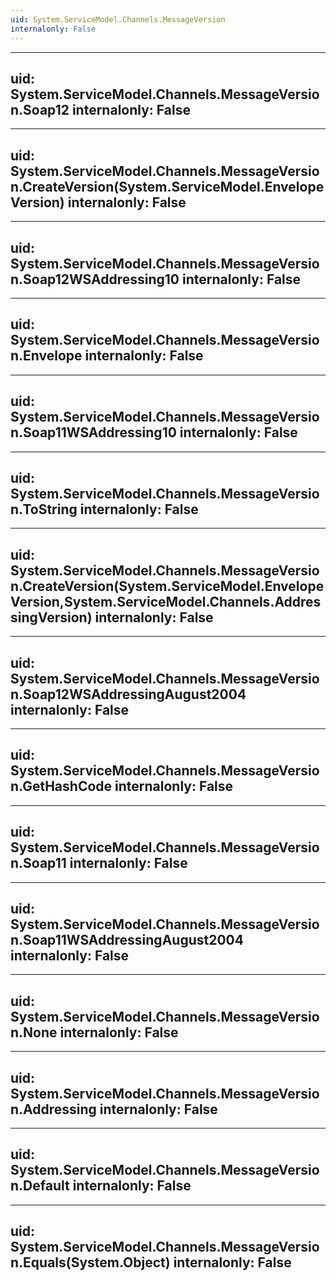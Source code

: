 ```yaml
---
uid: System.ServiceModel.Channels.MessageVersion
internalonly: False
---
```


---
uid: System.ServiceModel.Channels.MessageVersion.Soap12
internalonly: False
---

---
uid: System.ServiceModel.Channels.MessageVersion.CreateVersion(System.ServiceModel.EnvelopeVersion)
internalonly: False
---

---
uid: System.ServiceModel.Channels.MessageVersion.Soap12WSAddressing10
internalonly: False
---

---
uid: System.ServiceModel.Channels.MessageVersion.Envelope
internalonly: False
---

---
uid: System.ServiceModel.Channels.MessageVersion.Soap11WSAddressing10
internalonly: False
---

---
uid: System.ServiceModel.Channels.MessageVersion.ToString
internalonly: False
---

---
uid: System.ServiceModel.Channels.MessageVersion.CreateVersion(System.ServiceModel.EnvelopeVersion,System.ServiceModel.Channels.AddressingVersion)
internalonly: False
---

---
uid: System.ServiceModel.Channels.MessageVersion.Soap12WSAddressingAugust2004
internalonly: False
---

---
uid: System.ServiceModel.Channels.MessageVersion.GetHashCode
internalonly: False
---

---
uid: System.ServiceModel.Channels.MessageVersion.Soap11
internalonly: False
---

---
uid: System.ServiceModel.Channels.MessageVersion.Soap11WSAddressingAugust2004
internalonly: False
---

---
uid: System.ServiceModel.Channels.MessageVersion.None
internalonly: False
---

---
uid: System.ServiceModel.Channels.MessageVersion.Addressing
internalonly: False
---

---
uid: System.ServiceModel.Channels.MessageVersion.Default
internalonly: False
---

---
uid: System.ServiceModel.Channels.MessageVersion.Equals(System.Object)
internalonly: False
---

